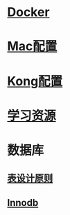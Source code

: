 # [Docker](docker.md)

# [Mac配置](mac.md)

# [Kong配置](kong.md)

# [学习资源](学习资源.md)

# 数据库

## [表设计原则](mysql学习/数据库表设计原则.md)

## [Innodb](mysql学习/InnoDB.md)
